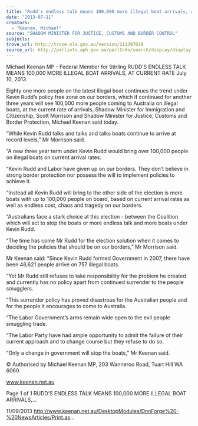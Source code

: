 ```yaml
---
title: "Rudd's endless talk means 100,000 more illegal boat arrivals, at current rate"
date: "2013-07-11"
creators:
  - "Keenan, Michael"
source: "SHADOW MINISTER FOR JUSTICE, CUSTOMS AND BORDER CONTROL"
subjects:
trove_url: http://trove.nla.gov.au/version/211397029
source_url: http://parlinfo.aph.gov.au/parlInfo/search/display/display.w3p;query=Id%3A%22media/pressrel/2719305%22
---
```


 Michael Keenan MP - Federal Member for  Stirling RUDD’S ENDLESS TALK MEANS 100,000  MORE ILLEGAL BOAT ARRIVALS, AT  CURRENT RATE July 10, 2013

 Eighty one more people on the latest illegal boat continues the trend under Kevin Rudd’s policy free zone on our borders,  which if continued for another three years will see 100,000 more people coming to Australia on illegal boats, at the current  rate of arrivals, Shadow Minister for Immigration and Citizenship, Scott Morrison and Shadow Minister for Justice, Customs  and Border Protection, Michael Keenan said today.

 “While Kevin Rudd talks and talks and talks boats continue to arrive at record levels,” Mr Morrison said.

 “A new three year term under Kevin Rudd would bring over 100,000 people on illegal boats on current arrival rates.

 “Kevin Rudd and Labor have given up on our borders. They don’t believe in strong border protection nor possess the will to  implement policies to achieve it.

 “Instead all Kevin Rudd will bring to the other side of the election is more boats with up to 100,000 people on board, based  on current arrival rates as well as endless cost, chaos and tragedy on our borders.

 “Australians face a stark choice at this election - between the Coalition which will act to stop the boats or more endless talk  and more boats under Kevin Rudd.

 “The time has come Mr Rudd for the election solution when it comes to deciding the policies that should be on our borders,”  Mr Morrison said.

 Mr Keenan said: “Since Kevin Rudd formed Government in 2007, there have been 46,621 people arrive on 757 illegal boats.

 “Yet Mr Rudd still refuses to take responsibility for the problem he created and currently has no policy apart from continued  surrender to the people smugglers.

 “This surrender policy has proved disastrous for the Australian people and for the people it encourages to come to Australia.

 “The Labor Government’s arms remain wide open to the evil people smuggling trade.

 “The Labor Party have had ample opportunity to admit the failure of their current approach and to change course but they  refuse to do so.

 “Only a change in government will stop the boats,” Mr Keenan said.

 © Authorised by Michael Keenan MP, 203 Wanneroo Road, Tuart Hill WA 6060

 www.keenan.net.au

 Page 1 of 1 RUDD’S ENDLESS TALK MEANS 100,000 MORE ILLEGAL BOAT ARRIVALS,...

 11/09/2013 http://www.keenan.net.au/DesktopModules/DnnForge%20-%20NewsArticles/Print.as...

